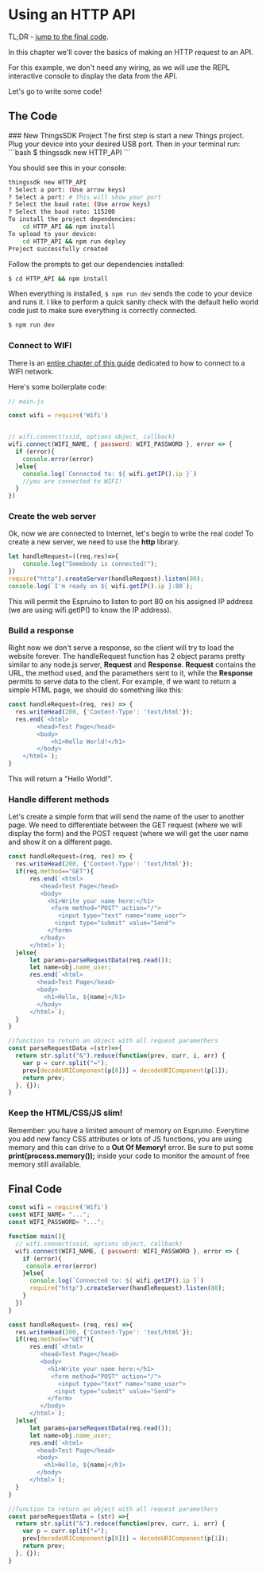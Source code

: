 # Using an HTTP API

TL;DR - [jump to the final code](#final-code).

In this chapter we'll cover the basics of making an HTTP request to an API.

For this example, we don't need any wiring, as we will use the REPL interactive console to display the data from the API. 

Let's go to write some code!


<h2 id="the-code">The Code</h2>
### New ThingsSDK Project
The first step is start a new Things project. Plug your device into your desired USB port. Then in your terminal run:
```bash
$ thingssdk new HTTP_API
```

You should see this in your console:
```bash
thingssdk new HTTP_API
? Select a port: (Use arrow keys)
? Select a port: # This will show your port
? Select the baud rate: (Use arrow keys)
? Select the baud rate: 115200
To install the project dependencies:
    cd HTTP_API && npm install
To upload to your device:
    cd HTTP_API && npm run deploy
Project successfully created
```

Follow the prompts to get our dependencies installed:

```bash
$ cd HTTP_API && npm install
```

When everything is installed, `$ npm run dev` sends the code to your device and runs it. I like to perform a quick sanity check with the default hello world code just to make sure everything is correctly connected.

```bash
$ npm run dev
```

### Connect to WIFI
There is an [entire chapter of this guide](https://guides.thingssdk.com/examples/using_wifi.html) dedicated to how to connect to a WIFI network.

Here's some boilerplate code:

```javascript
// main.js

const wifi = require('Wifi')


// wifi.connect(ssid, options object, callback)
wifi.connect(WIFI_NAME, { password: WIFI_PASSWORD }, error => {
  if (error){
  	console.error(error)
  }else{
  	console.log(`Connected to: ${ wifi.getIP().ip }`)
  	//you are connected to WIFI!
  }
})
```

### Create the web server
Ok, now we are connected to Internet, let's begin to write the real code!
To create a new server, we need to use the **http** library. 


```javascript
let handleRequest=((req,res)=>{
	console.log("Somebody is connected!");
})
require("http").createServer(handleRequest).listen(80);
console.log(`I'm ready on ${ wifi.getIP().ip }:80`);
```

This will permit the Espruino to listen to port 80 on his assigned IP address (we are using wifi.getIP() to know the IP address).

### Build a response
Right now we don't serve a response, so the client will try to load the website forever. 
The handleRequest function has 2 object params pretty similar to any node.js server, **Request** and **Response**. **Request** contains the URL, the method used, and the paramethers sent to it, while the **Response** permits to serve data to the client. 
For example, if we want to return a simple HTML page, we should do something like this:

```javascript
const handleRequest=(req, res) => {
  res.writeHead(200, {'Content-Type': 'text/html'});
  res.end(`<html>
  		<head>Test Page</head>
  		<body>
  			<h1>Hello World!</h1>
  		</body>	
  	</html>`);
}
```

This will return a "Hello World!".

### Handle different methods
Let's create a simple form that will send the name of the user to another page. We need to differentiate between the GET request (where we will display the form) and the POST request (where we will get the user name and show it on a different page.

```javascript
const handleRequest=(req, res) => {
  res.writeHead(200, {'Content-Type': 'text/html'});
  if(req.method=="GET"){
	  res.end(`<html>
	  	 <head>Test Page</head>
	  	 <body>
	  	   <h1>Write your name here:</h1>
	  		<form method="POST" action="/">
		  	  <input type="text" name="name_user">
	  	     <input type="submit" value="Send">
	  	   </form>
	  	 </body>	
	  </html>`); 	
  }else{
	  let params=parseRequestData(req.read());
  	  let name=obj.name_user;
   	  res.end(`<html>
  		<head>Test Page</head>
  		<body>
  		  <h1>Hello, ${name}</h1>
  		</body>	
	  </html>`); 	
  }
}

//function to return an object with all request paramethers 
const parseRequestData =(str)=>{
  return str.split("&").reduce(function(prev, curr, i, arr) {
    var p = curr.split("=");
    prev[decodeURIComponent(p[0])] = decodeURIComponent(p[1]);
    return prev;
  }, {});
}

```


### Keep the HTML/CSS/JS slim!
Remember: you have a limited amount of memory on Espruino. Everytime you add new fancy CSS attributes or lots of JS functions, you are using memory and this can drive to a **Out Of Memory!** error.
Be sure to put some **print(process.memory());** inside your code to monitor the amount of free memory still available.


## Final Code
```javascript
const wifi = require('Wifi')
const WIFI_NAME= "...";
const WIFI_PASSWORD= "...";

function main(){
  // wifi.connect(ssid, options object, callback)
  wifi.connect(WIFI_NAME, { password: WIFI_PASSWORD }, error => {
    if (error){
     console.error(error)
    }else{
  	  console.log(`Connected to: ${ wifi.getIP().ip }`)
  	  require("http").createServer(handleRequest).listen(80);
    }
  })
}

const handleRequest= (req, res) =>{
  res.writeHead(200, {'Content-Type': 'text/html'});
  if(req.method=="GET"){
	  res.end(`<html>
	  	 <head>Test Page</head>
	  	 <body>
	  	   <h1>Write your name here:</h1>
	  		<form method="POST" action="/">
		  	  <input type="text" name="name_user">
	  	     <input type="submit" value="Send">
	  	   </form>
	  	 </body>	
	  </html>`); 	
  }else{
	  let params=parseRequestData(req.read());
  	  let name=obj.name_user;
   	  res.end(`<html>
  		<head>Test Page</head>
  		<body>
  		  <h1>Hello, ${name}</h1>
  		</body>	
	  </html>`); 	
  }
}

//function to return an object with all request paramethers 
const parseRequestData = (str) =>{
  return str.split("&").reduce(function(prev, curr, i, arr) {
    var p = curr.split("=");
    prev[decodeURIComponent(p[0])] = decodeURIComponent(p[1]);
    return prev;
  }, {});
}


```

